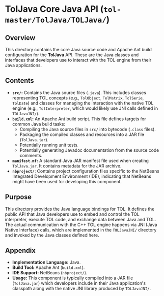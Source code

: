 # TolJava Core Java API (`tol-master/TolJava/TOLJava/`)

## Overview

This directory contains the core Java source code and Apache Ant build configuration for the **TolJava** API. These are the Java classes and interfaces that developers use to interact with the TOL engine from their Java applications.

## Contents

- **`src/`:** Contains the Java source files (`.java`). This includes classes representing TOL concepts (e.g., `TolObject`, `TolMatrix`, `TolSerie`, `TolDate`) and classes for managing the interaction with the native TOL engine (e.g., `TolInterpreter`, which would likely use JNI calls defined in `TOLJavaJNI/`).
- **`build.xml`:** An Apache Ant build script. This file defines targets for common Java build tasks:
    - Compiling the Java source files in `src/` into bytecode (`.class` files).
    - Packaging the compiled classes and resources into a JAR file (`TolJava.jar`).
    - Potentially running unit tests.
    - Potentially generating Javadoc documentation from the source code comments.
- **`manifest.mf`:** A standard Java JAR manifest file used when creating `TolJava.jar`. It contains metadata for the JAR archive.
- **`nbproject/`:** Contains project configuration files specific to the NetBeans Integrated Development Environment (IDE), indicating that NetBeans might have been used for developing this component.

## Purpose

This directory provides the Java language bindings for TOL. It defines the public API that Java developers use to embed and control the TOL interpreter, execute TOL code, and exchange data between Java and TOL. The actual communication with the C++ TOL engine happens via JNI (Java Native Interface) calls, which are implemented in the `TOLJavaJNI/` directory and invoked by the Java classes defined here.

## Appendix

- **Implementation Language:** Java.
- **Build Tool:** Apache Ant (`build.xml`).
- **IDE Support:** NetBeans (`nbproject/`).
- **Usage:** This component is typically compiled into a JAR file (`TolJava.jar`) which developers include in their Java application's classpath along with the native JNI library produced by `TOLJavaJNI/`. 